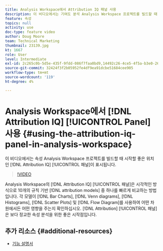 ```yaml
---
title: Analysis Workspace에서 Attribution IQ 패널 사용
description: 이 비디오에서는 기여도 분석 Analysis Workspace 프로젝트를 빌드할 때 시작할 수 있는 멋진 곳인 Attribution IQ 패널이 표시됩니다.
feature: 속성
topics: null
activity: use
doc-type: feature video
author: Doug Moore
team: Technical Marketing
thumbnail: 23139.jpg
kt: 1667
role: User
level: Intermediate
exl-id: 2c265c0b-5d5e-435f-9fdd-086f7faa0bd9,14492c26-4ce5-4f5a-b3e0-2605f59cfca9,14492c26-4ce5-4f5a-b3e0-2605f59cfca9,2c265c0b-5d5e-435f-9fdd-086f7faa0bd9
source-git-commit: 32424f3f2b05952fe4df9ea91dcbe51684cee905
workflow-type: tm+mt
source-wordcount: '119'
ht-degree: 4%

---
```


# Analysis Workspace에서 [!DNL Attribution IQ] [!UICONTROL Panel] 사용 {#using-the-attribution-iq-panel-in-analysis-workspace}

이 비디오에서는 속성 Analysis Workspace 프로젝트를 빌드할 때 시작할 좋은 위치인 [!DNL Attribution IQ] [!UICONTROL 패널]이 표시됩니다.

>[!VIDEO](https://video.tv.adobe.com/v/23139/?quality=12)

Analysis Workspace의 [!DNL Attribution IQ] [!UICONTROL 패널]은 시각적인 방식으로 10개의 규칙 기반 [!DNL attribution models] 중 하나를 빠르게 비교하는 방법입니다. 각 모델이 [!DNL Bar Charts], [!DNL Venn diagrams], [!DNL Histograms], [!DNL Scatter Plots] 및 [!DNL Flow Diagram]를 사용하여 어떤 차원에서든 어떤 영향을 주는지 확인하십시오. [!DNL Attribution] [!UICONTROL 패널]은 보다 정교한 속성 분석을 위한 좋은 시작점입니다.

## 추가 리소스 {#additional-resources}

* [기능 설명서](https://marketing.adobe.com/resources/help/en_US/analytics/analysis-workspace/use_attribution_iq.html)

